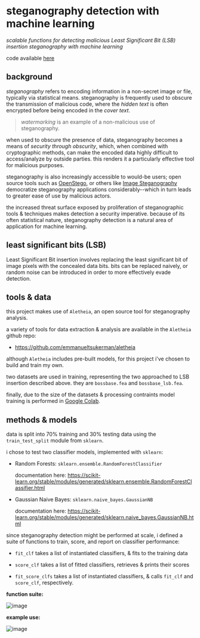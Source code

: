 # steganography detection with machine learning

*scalable functions for detecting malicious Least Significant Bit (LSB) insertion steganography with machine learning*

code available [here](https://github.com/disesdi/steganography_detection_with_machine_learning/blob/fe2f5a4f45838245913199a797176a71caf2513a/steganography_detection_with_machine_learning.ipynb)

## background

*steganography* refers to encoding information in a non-secret image or file, typically via statistical means. steganography is frequently used to obscure the transmission of malicious code, where the *hidden text* is often encrypted before being encoded in the *cover text*. 

> *watermarking* is an example of a non-malicious use of steganography. 

when used to obscure the presence of data, steganography becomes a means of *security through obscurity*, which, when combined with cryptographic methods, can make the encoded data highly difficult to access/analyze by outside parties. this renders it a particularly effective tool for malicious purposes.

steganography is also increasingly accessible to would-be users; open source tools such as [OpenStego](https://www.openstego.com/), or others like [Image Steganography](https://incoherency.co.uk/image-steganography/) democratize steganography applications considerably--which in turn leads to greater ease of use by malicious actors.

the increased threat surface exposed by proliferation of steganographic tools & techniques makes detection a security imperative. because of its often statistical nature, steganography detection is a natural area of application for machine learning.

## least significant bits (LSB)

Least Significant Bit insertion involves replacing the least significant bit of image pixels with the concealed data bits. bits can be replaced naively, or random noise can be introduced in order to more effectively evade detection.

## tools & data

this project makes use of `Aletheia`, an open source tool for steganography analysis.

a variety of tools for data extraction & analysis are available in the `Aletheia` github repo: 

* https://github.com/emmanueltsukerman/aletheia

although `Aletheia` includes pre-built models, for this project i've chosen to build and train my own.

two datasets are used in training, representing the two approached to LSB insertion described above. they are `bossbase.fea` and `bossbase_lsb.fea`.

finally, due to the size of the datasets & processing contraints model training is performed in [Google Colab](https://colab.research.google.com/).

## methods & models

data is split into 70% training and 30% testing data using the `train_test_split` module from `sklearn`.

i chose to test two classifier models, implemented with `sklearn`: 

* Random Forests: `sklearn.ensemble.RandomForestClassifier`

    documentation here: https://scikit-learn.org/stable/modules/generated/sklearn.ensemble.RandomForestClassifier.html

* Gaussian Naive Bayes: `sklearn.naive_bayes.GaussianNB`

    documentation here: https://scikit-learn.org/stable/modules/generated/sklearn.naive_bayes.GaussianNB.html

since steganography detection might be performed at scale, i defined a suite of functions to train, score, and report on classifier performance: 

* `fit_clf` takes a list of instantiated classifiers, & fits to the training data

* `score_clf` takes a list of fitted classifiers, retrieves & prints their scores

* `fit_score_clfs` takes a list of instantiated classifiers, & calls `fit_clf` and `score_clf`, respectively.

**function suite:**

![image](https://user-images.githubusercontent.com/110150470/211708372-c12ab779-12ea-4168-bc00-4dea14b81e53.png)

**example use:**

![image](https://user-images.githubusercontent.com/110150470/211708288-5e25c5cf-810a-47eb-b03b-a60b62ec0773.png)

